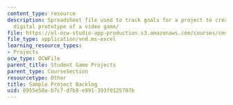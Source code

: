 ```yaml
---
content_type: resource
description: Spreadsheet file used to track goals for a project to create a playable
  digital prototype of a video game/
file: https://ol-ocw-studio-app-production.s3.amazonaws.com/courses/cms-611j-creating-video-games-fall-2014/8955e50ab7c7d7b8e991393f0125707b_MITCMS_611JF14_SamplBacklg.xls
file_type: application/vnd.ms-excel
learning_resource_types:
- Projects
ocw_type: OCWFile
parent_title: Student Game Projects
parent_type: CourseSection
resourcetype: Other
title: Sample Project Backlog
uid: 8955e50a-b7c7-d7b8-e991-393f0125707b
---
```

